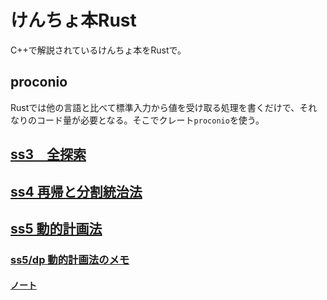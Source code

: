 # けんちょ本Rust

C++で解説されているけんちょ本をRustで。

## proconio

Rustでは他の言語と比べて標準入力から値を受け取る処理を書くだけで、それなりのコード量が必要となる。そこでクレート`proconio`を使う。

## [ss3　全探索](./src/ss3)

## [ss4 再帰と分割統治法](./src/ss4)

## [ss5 動的計画法](./src/ss5)

### [ss5/dp 動的計画法のメモ](./src/ss5/dp)
#### [ノート](./docs/dp)

